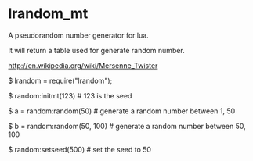 # lrandom_mt
 A pseudorandom number generator for lua. 
 
 It will return a table used for generate random number.
 
 http://en.wikipedia.org/wiki/Mersenne_Twister
 
 $ lrandom = require("lrandom");
 
 $ random:initmt(123)  # 123 is the seed
 
 $ a = random:random(50)  # generate a random number between 1, 50
 
 $ b = random:random(50, 100)  # generate a random number between 50, 100
 
 $ random:setseed(500)  # set the seed to 50
